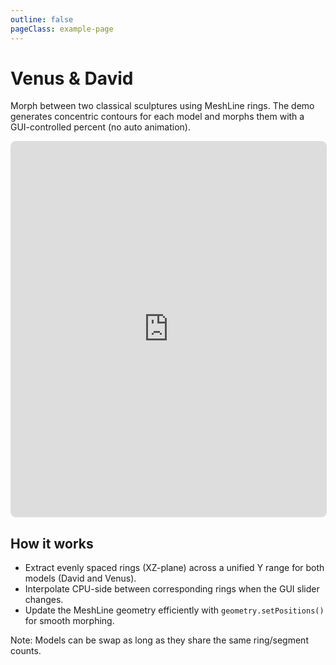 ```yaml
---
outline: false
pageClass: example-page
---
```


# Venus & David

Morph between two classical sculptures using MeshLine rings. The demo generates concentric contours for each model and morphs them with a GUI-controlled percent (no auto animation).

<iframe src="https://meshline-demo.makio.io/examples/venus-and-david?noUI" width="100%" height="600" style="border: 1px solid #ddd; border-radius: 8px;"></iframe>

## How it works

- Extract evenly spaced rings (XZ-plane) across a unified Y range for both models (David and Venus).
- Interpolate CPU-side between corresponding rings when the GUI slider changes.
- Update the MeshLine geometry efficiently with `geometry.setPositions()` for smooth morphing.

Note: Models can be swap as long as they share the same ring/segment counts.


